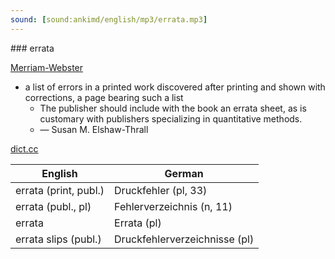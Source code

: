 ```yaml
---
sound: [sound:ankimd/english/mp3/errata.mp3]
---
```


\### errata

[Merriam-Webster](https://www.merriam-webster.com/dictionary/errata)

- a list of errors in a printed work discovered after printing and shown with corrections, a page bearing such a list
    - The publisher should include with the book an errata sheet, as is customary with publishers specializing in quantitative methods.
    - — Susan M. Elshaw-Thrall

[dict.cc](https://www.dict.cc/errata)

| English        | German       |
| -------------- | ------------ |
| errata (print, publ.) | Druckfehler (pl, 33) |
| errata (publ., pl) | Fehlerverzeichnis (n, 11) |
| errata | Errata (pl) |
| errata slips (publ.) | Druckfehlerverzeichnisse (pl) |
